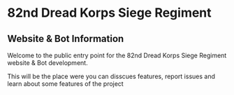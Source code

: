 # 82nd Dread Korps Siege Regiment
## Website & Bot Information

Welcome to the public entry point for the 82nd Dread Korps Siege Regiment website & Bot development.

This will be the place were you can disscues features, report issues and learn about some features of the project
